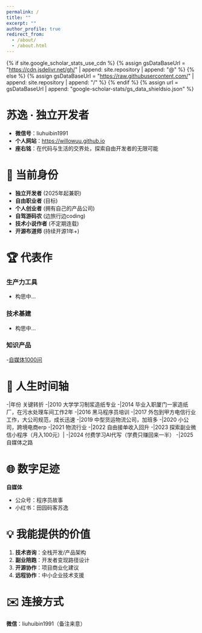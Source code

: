 ```yaml
---
permalink: /
title: ""
excerpt: ""
author_profile: true
redirect_from: 
  - /about/
  - /about.html
---
```


{% if site.google_scholar_stats_use_cdn %}
{% assign gsDataBaseUrl = "https://cdn.jsdelivr.net/gh/" | append: site.repository | append: "@" %}
{% else %}
{% assign gsDataBaseUrl = "https://raw.githubusercontent.com/" | append: site.repository | append: "/" %}
{% endif %}
{% assign url = gsDataBaseUrl | append: "google-scholar-stats/gs_data_shieldsio.json" %}

<span class='anchor' id='about-me'></span>

# 苏逸 · 独立开发者
- **微信号**：liuhuibin1991
- **个人网站**：https://willowuu.github.io
- **座右铭**：在代码与生活的交界处，探索自由开发者的无限可能


# 🚀 当前身份
- **独立开发者** (2025年起兼职)
- **自由职业者** (目标)
- **个人创业者** (拥有自己的产品公司)
- **自驾游码农** (边旅行边coding)
- **技术小说作者** (不定期连载)
- **开源布道师** (持续开源1年+)

# 🏆 代表作
### 生产力工具
- 构思中...
### 技术基建
- 构思中...
### 知识产品
  -[自媒体1000问](https://flowus.cn/1eccf0aa-c91d-4a12-9048-24555f4fbc02)

# 📜 人生时间轴
-|年份 关键转折 
-|2010  大学学习制浆造纸专业
-|2014  毕业入职厦门一家造纸厂，在污水处理车间工作2年
-|2016  黑马程序员培训
-|2017  外包到甲方电信行业工作，大公司规范，成长迅速
-|2019  中型货运物流公司，加班多
-|2020  小公司，跨境电商erp
-|2021  物流行业
-|2022  自由接单收入回升
-|2023  探索副业微信小程序（月入100元）|
-|2024  付费学习AI代写（学费只赚回来一半）
-|2025  自媒体之路

# 🌐 数字足迹
**自媒体**
 - 公众号：程序员故事
 - 小红书：田园码客苏逸

# 💡 我能提供的价值
1. **技术咨询**：全栈开发/产品架构  
2. **副业陪跑**：开发者变现路径设计  
3. **开源协作**：项目商业化建议  
4. **远程协作**：中小企业技术支援  

# ✉️ 连接方式
**微信**：liuhuibin1991（备注来意）
